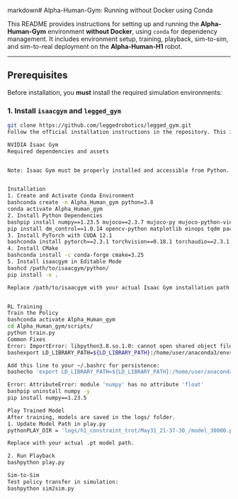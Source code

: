 markdown# Alpha-Human-Gym: Running without Docker using Conda

This README provides instructions for setting up and running the **Alpha-Human-Gym** environment **without Docker**, using `conda` for dependency management. It includes environment setup, training, playback, sim-to-sim, and sim-to-real deployment on the **Alpha-Human-H1** robot.

---

## Prerequisites

Before installation, you **must** install the required simulation environments:

### 1. Install `isaacgym` and `legged_gym`

```bash
git clone https://github.com/leggedrobotics/legged_gym.git
Follow the official installation instructions in the repository. This includes:

NVIDIA Isaac Gym
Required dependencies and assets


Note: Isaac Gym must be properly installed and accessible from Python.


Installation
1. Create and Activate Conda Environment
bashconda create -n Alpha_Human_gym python=3.8
conda activate Alpha_Human_gym
2. Install Python Dependencies
bashpip install numpy==1.23.5 mujoco==2.3.7 mujoco-py mujoco-python-viewer
pip install dm_control==1.0.14 opencv-python matplotlib einops tqdm packaging h5py ipython getkey wandb chardet h5py_cache tensorboard pyquaternion pyyaml rospkg pexpect
3. Install PyTorch with CUDA 12.1
bashconda install pytorch==2.3.1 torchvision==0.18.1 torchaudio==2.3.1 pytorch-cuda=12.1 -c pytorch -c nvidia
4. Install CMake
bashconda install -c conda-forge cmake=3.25
5. Install isaacgym in Editable Mode
bashcd /path/to/isaacgym/python/
pip install -e .

Replace /path/to/isaacgym with your actual Isaac Gym installation path.


RL Training
Train the Policy
bashconda activate Alpha_Human_gym
cd Alpha_Human_gym/scripts/
python train.py
Common Fixes
Error: ImportError: libpython3.8.so.1.0: cannot open shared object file
bashexport LD_LIBRARY_PATH=${LD_LIBRARY_PATH}:/home/user/anaconda3/envs/Alpha_Human_gym/lib/

Add this line to your ~/.bashrc for persistence:
bashecho 'export LD_LIBRARY_PATH=${LD_LIBRARY_PATH}:/home/user/anaconda3/envs/Alpha_Human_gym/lib/' >> ~/.bashrc

Error: AttributeError: module 'numpy' has no attribute 'float'
bashpip uninstall numpy -y
pip install numpy==1.23.5

Play Trained Model
After training, models are saved in the logs/ folder.
1. Update Model Path in play.py
pythonPLAY_DIR = 'logs/h1_constraint_trot/May31_21-37-30_/model_30000.pt'

Replace with your actual .pt model path.

2. Run Playback
bashpython play.py

Sim-to-Sim
Test policy transfer in simulation:
bashpython sim2sim.py
